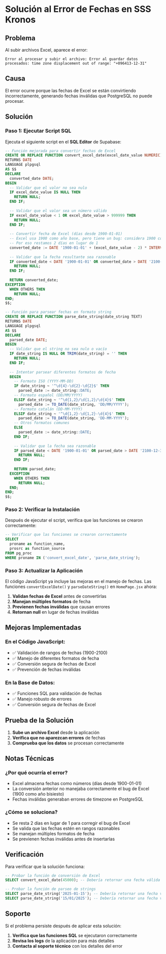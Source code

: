 # Solución al Error de Fechas en SSS Kronos

## Problema
Al subir archivos Excel, aparece el error:
```
Error al procesar y subir el archivo: Error al guardar datos procesados: time zone displacement out of range: "+096413-12-31"
```

## Causa
El error ocurre porque las fechas de Excel se están convirtiendo incorrectamente, generando fechas inválidas que PostgreSQL no puede procesar.

## Solución

### Paso 1: Ejecutar Script SQL
Ejecuta el siguiente script en el **SQL Editor** de Supabase:

```sql
-- Función mejorada para convertir fechas de Excel
CREATE OR REPLACE FUNCTION convert_excel_date(excel_date_value NUMERIC)
RETURNS DATE
LANGUAGE plpgsql
AS $$
DECLARE
  converted_date DATE;
BEGIN
  -- Validar que el valor no sea nulo
  IF excel_date_value IS NULL THEN
    RETURN NULL;
  END IF;
  
  -- Validar que el valor sea un número válido
  IF excel_date_value < 1 OR excel_date_value > 999999 THEN
    RETURN NULL;
  END IF;
  
  -- Convertir fecha de Excel (días desde 1900-01-01)
  -- Excel usa 1900 como año base, pero tiene un bug: considera 1900 como año bisiesto
  -- Por eso restamos 2 días en lugar de 1
  converted_date := DATE '1900-01-01' + (excel_date_value - 2) * INTERVAL '1 day';
  
  -- Validar que la fecha resultante sea razonable
  IF converted_date < DATE '1900-01-01' OR converted_date > DATE '2100-12-31' THEN
    RETURN NULL;
  END IF;
  
  RETURN converted_date;
EXCEPTION
  WHEN OTHERS THEN
    RETURN NULL;
END;
$$;

-- Función para parsear fechas en formato string
CREATE OR REPLACE FUNCTION parse_date_string(date_string TEXT)
RETURNS DATE
LANGUAGE plpgsql
AS $$
DECLARE
  parsed_date DATE;
BEGIN
  -- Validar que el string no sea nulo o vacío
  IF date_string IS NULL OR TRIM(date_string) = '' THEN
    RETURN NULL;
  END IF;
  
  -- Intentar parsear diferentes formatos de fecha
  BEGIN
    -- Formato ISO (YYYY-MM-DD)
    IF date_string ~ '^\d{4}-\d{2}-\d{2}$' THEN
      parsed_date := date_string::DATE;
    -- Formato español (DD/MM/YYYY)
    ELSIF date_string ~ '^\d{1,2}/\d{1,2}/\d{4}$' THEN
      parsed_date := TO_DATE(date_string, 'DD/MM/YYYY');
    -- Formato catalán (DD-MM-YYYY)
    ELSIF date_string ~ '^\d{1,2}-\d{1,2}-\d{4}$' THEN
      parsed_date := TO_DATE(date_string, 'DD-MM-YYYY');
    -- Otros formatos comunes
    ELSE
      parsed_date := date_string::DATE;
    END IF;
    
    -- Validar que la fecha sea razonable
    IF parsed_date < DATE '1900-01-01' OR parsed_date > DATE '2100-12-31' THEN
      RETURN NULL;
    END IF;
    
    RETURN parsed_date;
  EXCEPTION
    WHEN OTHERS THEN
      RETURN NULL;
  END;
END;
$$;
```

### Paso 2: Verificar la Instalación
Después de ejecutar el script, verifica que las funciones se crearon correctamente:

```sql
-- Verificar que las funciones se crearon correctamente
SELECT 
  proname as function_name,
  prosrc as function_source
FROM pg_proc 
WHERE proname IN ('convert_excel_date', 'parse_date_string');
```

### Paso 3: Actualizar la Aplicación
El código JavaScript ya incluye las mejoras en el manejo de fechas. Las funciones `convertExcelDate()` y `parseDateString()` en `HomePage.jsx` ahora:

1. **Validan fechas de Excel** antes de convertirlas
2. **Manejan múltiples formatos** de fecha
3. **Previenen fechas inválidas** que causan errores
4. **Retornan null** en lugar de fechas inválidas

## Mejoras Implementadas

### En el Código JavaScript:
- ✅ Validación de rangos de fechas (1900-2100)
- ✅ Manejo de diferentes formatos de fecha
- ✅ Conversión segura de fechas de Excel
- ✅ Prevención de fechas inválidas

### En la Base de Datos:
- ✅ Funciones SQL para validación de fechas
- ✅ Manejo robusto de errores
- ✅ Conversión segura de fechas de Excel

## Prueba de la Solución

1. **Sube un archivo Excel** desde la aplicación
2. **Verifica que no aparezcan errores** de fechas
3. **Comprueba que los datos** se procesan correctamente

## Notas Técnicas

### ¿Por qué ocurría el error?
- Excel almacena fechas como números (días desde 1900-01-01)
- La conversión anterior no manejaba correctamente el bug de Excel (1900 como año bisiesto)
- Fechas inválidas generaban errores de timezone en PostgreSQL

### ¿Cómo se soluciona?
- Se resta 2 días en lugar de 1 para corregir el bug de Excel
- Se valida que las fechas estén en rangos razonables
- Se manejan múltiples formatos de fecha
- Se previenen fechas inválidas antes de insertarlas

## Verificación

Para verificar que la solución funciona:

```sql
-- Probar la función de conversión de Excel
SELECT convert_excel_date(45000); -- Debería retornar una fecha válida

-- Probar la función de parseo de strings
SELECT parse_date_string('2025-01-15'); -- Debería retornar una fecha válida
SELECT parse_date_string('15/01/2025'); -- Debería retornar una fecha válida
```

## Soporte

Si el problema persiste después de aplicar esta solución:

1. **Verifica que las funciones SQL** se ejecutaron correctamente
2. **Revisa los logs** de la aplicación para más detalles
3. **Contacta al soporte técnico** con los detalles del error 